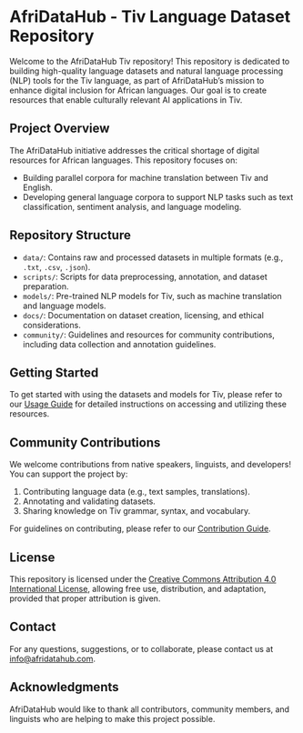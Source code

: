 # AfriDataHub - Tiv Language Dataset Repository

Welcome to the AfriDataHub Tiv repository! This repository is dedicated to building high-quality language datasets and natural language processing (NLP) tools for the Tiv language, as part of AfriDataHub’s mission to enhance digital inclusion for African languages. Our goal is to create resources that enable culturally relevant AI applications in Tiv.

## Project Overview

The AfriDataHub initiative addresses the critical shortage of digital resources for African languages. This repository focuses on:
- Building parallel corpora for machine translation between Tiv and English.
- Developing general language corpora to support NLP tasks such as text classification, sentiment analysis, and language modeling.

## Repository Structure

- `data/`: Contains raw and processed datasets in multiple formats (e.g., `.txt`, `.csv`, `.json`).
- `scripts/`: Scripts for data preprocessing, annotation, and dataset preparation.
- `models/`: Pre-trained NLP models for Tiv, such as machine translation and language models.
- `docs/`: Documentation on dataset creation, licensing, and ethical considerations.
- `community/`: Guidelines and resources for community contributions, including data collection and annotation guidelines.

## Getting Started

To get started with using the datasets and models for Tiv, please refer to our [Usage Guide](docs/usage.md) for detailed instructions on accessing and utilizing these resources.

## Community Contributions

We welcome contributions from native speakers, linguists, and developers! You can support the project by:
1. Contributing language data (e.g., text samples, translations).
2. Annotating and validating datasets.
3. Sharing knowledge on Tiv grammar, syntax, and vocabulary.

For guidelines on contributing, please refer to our [Contribution Guide](docs/contributing.md).

## License

This repository is licensed under the [Creative Commons Attribution 4.0 International License](LICENSE), allowing free use, distribution, and adaptation, provided that proper attribution is given.

## Contact

For any questions, suggestions, or to collaborate, please contact us at [info@afridatahub.com](mailto:info@afridatahub.com).

## Acknowledgments

AfriDataHub would like to thank all contributors, community members, and linguists who are helping to make this project possible.
